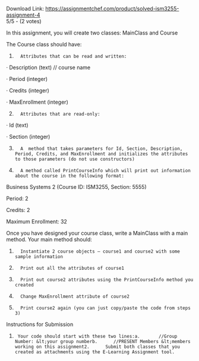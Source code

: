Download Link: https://assignmentchef.com/product/solved-ism3255-assignment-4
<br>
5/5 - (2 votes)

In this assignment, you will create two classes: MainClass and Course



The Course class should have:

1.       Attributes that can be read and written:

·         Description (text)                            // course name

·         Period (integer)

·         Credits (integer)

·         MaxEnrollment (integer)

2.       Attributes that are read-only:

·         Id (text)

·         Section (integer)

3.       A  method that takes parameters for Id, Section, Description, Period, Credits, and MaxEnrollment and initializes the attributes to those parameters (do not use constructors)

4.       A method called PrintCourseInfo which will print out information about the course in the following format:

Business Systems 2 (Course ID: ISM3255, Section: 5555)

Period: 2

Credits: 2

Maximum Enrollment: 32

Once you have designed your course class, write a MainClass with a main method. Your main method should:

1.       Instantiate 2 course objects – course1 and course2 with some sample information

2.       Print out all the attributes of course1

3.       Print out course2 attributes using the PrintCourseInfo method you created

4.       Change MaxEnrollment attribute of course2

5.       Print course2 again (you can just copy/paste the code from steps 3)

Instructions for Submission

1.      Your code should start with these two lines:a.       //Group Number: &lt;your group numberb.      //PRESENT Members &lt;members working on this assignment2.      Submit both classes that you created as attachments using the E-Learning Assignment tool.